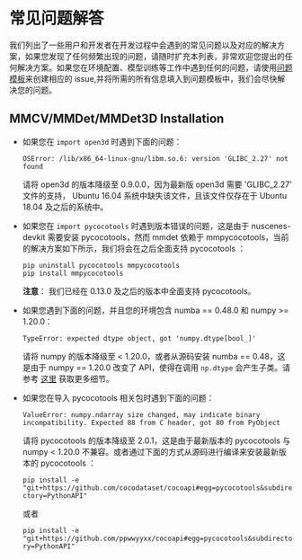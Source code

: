 # 常见问题解答

我们列出了一些用户和开发者在开发过程中会遇到的常见问题以及对应的解决方案，如果您发现了任何频繁出现的问题，请随时扩充本列表，非常欢迎您提出的任何解决方案。如果您在环境配置、模型训练等工作中遇到任何的问题，请使用[问题模板](https://github.com/open-mmlab/mmdetection3d/blob/master/.github/ISSUE_TEMPLATE/error-report.md/)来创建相应的 issue,并将所需的所有信息填入到问题模板中，我们会尽快解决您的问题。

## MMCV/MMDet/MMDet3D Installation

- 如果您在 `import open3d` 时遇到下面的问题：

  ``OSError: /lib/x86_64-linux-gnu/libm.so.6: version 'GLIBC_2.27' not found``

  请将 open3d 的版本降级至 0.9.0.0，因为最新版 open3d 需要 'GLIBC_2.27' 文件的支持， Ubuntu 16.04 系统中缺失该文件，且该文件仅存在于 Ubuntu 18.04 及之后的系统中。

- 如果您在 `import pycocotools` 时遇到版本错误的问题，这是由于 nuscenes-devkit 需要安装 pycocotools，然而 mmdet 依赖于 mmpycocotools，当前的解决方案如下所示，我们将会在之后全面支持 pycocotools ：

  ```shell
  pip uninstall pycocotools mmpycocotools
  pip install mmpycocotools
  ```

  **注意**： 我们已经在 0.13.0 及之后的版本中全面支持 pycocotools。

- 如果您遇到下面的问题，并且您的环境包含 numba == 0.48.0 和 numpy >= 1.20.0：

  ``TypeError: expected dtype object, got 'numpy.dtype[bool_]'``

    请将 numpy 的版本降级至 < 1.20.0，或者从源码安装 numba == 0.48，这是由于 numpy == 1.20.0 改变了 API，使得在调用 `np.dtype` 会产生子类。请参考 [这里](https://github.com/numba/numba/issues/6041) 获取更多细节。

- 如果您在导入 pycocotools 相关包时遇到下面的问题：

  ``ValueError: numpy.ndarray size changed, may indicate binary incompatibility. Expected 88 from C header, got 80 from PyObject``

  请将 pycocotools 的版本降级至 2.0.1，这是由于最新版本的 pycocotools 与 numpy < 1.20.0 不兼容。或者通过下面的方式从源码进行编译来安装最新版本的 pycocotools ：

  ``pip install -e "git+https://github.com/cocodataset/cocoapi#egg=pycocotools&subdirectory=PythonAPI"``

  或者

  ``pip install -e "git+https://github.com/ppwwyyxx/cocoapi#egg=pycocotools&subdirectory=PythonAPI"``
